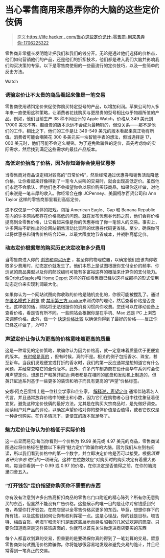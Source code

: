 # 当心零售商用来愚弄你的大脑的这些定价伎俩

> 原文:[https://life hacker . com/当心这些定价诡计-零售商-用来愚弄你-1706225322](https://lifehacker.com/beware-of-these-pricing-tricks-retailers-use-to-fool-yo-1706225322)

零售商非常擅长发明诡计把我们和我们的钱分开。无论是通过他们选择的价格点，他们如何营销他们的产品，还是他们的折扣技术，他们都是进入我们大脑并影响我们购买决策的专家。以下是零售商使用的一些最流行的定价技巧，以及一些简单的反击方法。

Watch

### **诱骗定价让不太贵的商品看起来像是一笔交易**

零售商使用诱饵定价来促使你购买特定型号的产品，以增加利润。苹果公司的人多年来一直使用这种策略，让消费者花钱购买与更昂贵的型号相比似乎物超所值的产品。例如，他们目前生产 38 种不同设计的 Apple Watch，价格从 349 美元到 17000 美元不等。超级贵的版本永远不会成为最畅销的，但没关系——那不是他们的工作。相比之下，他们的工作是让 349-549 美元的版本看起来真正物有所值。消费者可能会嘲笑花 300 多美元买一块智能手表的想法，但当选择是 17，000 美元时，他们可能不会这么嘲笑。为了避免欺骗性的定价，首先考虑你的实际需求，然后找到满足这些需求的最佳产品版本。

### **高低定价抬高了价格，因为你知道你会使用优惠券**

当零售商对商品设定相对较高的“日常价格”，然后经常通过优惠券和销售活动降低价格，让你看起来好像得到了一笔令人尖叫的交易时，就会出现高低定价。虽然他们永远不会承认，但他们也不会指望你会以原价购买该商品，如果你这样做，对他们来说是一笔丰厚的收入。你经常会在像 JCPenney、美国柯尔百货公司和 Ann Taylor 这样的零售商那里看到高低定价。

这不仅仅是一个实体的把戏。包括 American Eagle、Gap 和 Banana Republic 在内的许多网站都存在价格高低的问题。就在发布优惠券代码之前，他们会将价格提高到全零售价格，让它看起来像是你的优惠券给了你一笔惊人的交易。事实上，许多网站不断推出的全网站销售活动比实际的优惠券代码更省钱。至少，确保你可以将优惠券和销售价格结合起来，以最大限度地节省成本，并战胜高低定价。

### **动态定价根据您的购买历史决定收取多少费用**

当零售商进入你的 [浏览和购买历史](https://lifehacker.com/how-web-sites-vary-prices-based-on-your-information-an-5973689) ，甚至你的物理位置，以确定他们应该向你收取多少费用时，动态定价就发生了。他们本质上是试图根据你支付全价的频率、你浏览的商品类型以及你的邮政编码可能有多富裕这样的概括来计算你的支付能力。像[Orbitz](http://time.com/money/3534651/price-discrimination-travelocity-orbitz-home-depot/)[Staples](http://www.wsj.com/articles/SB10001424127887323777204578189391813881534)和 [Home Depot](http://www.wsj.com/articles/SB10001424127887323777204578189391813881534) 这样的在线零售商已经以这样或那样的形式使用动态定价来实现利润最大化。

如果你认为一个网站试图向你收取的价格是随机变化的，你很可能被搅乱了。通过 [在匿名模式下浏览](http://www.computerhope.com/issues/ch001378.htm) 或 [禁用第三方 cookie](http://lifehacker.com/fact-and-fiction-the-truth-about-browser-cookies-5461114)来测试你的理论，然后查看价格是否变化。这样做的话，网站将无法根据你的消费习惯向你收费。您还可以在移动设备上查看价格，看是否有所不同。一些网站会根据你是在手机、Mac 还是 PC 上浏览来调整价格。此外，做一个 [快速价格比较](https://lifehacker.com/five-best-price-tracking-tools-1692745053) 以确保你得到了最好的价格——反正你已经这样做了，*对吗*？

### **声望定价让你认为更高的价格意味着更高的质量**

这是一种常见的定价策略，欺骗你认为因为价格高，就一定意味着质量优于更便宜的版本。 [有时候是真的](https://lifehacker.com/when-it-makes-sense-to-buy-quality-instead-of-saving-mo-1689373996) ，但有时候，真的不是。相关的例子包括香水、珠宝，甚至新车。当我们发现便宜或打折的香水时，我们的第一反应通常是想知道它有什么问题，并经常忽略它的全价版本。此外，许多汽车制造商在设计豪华车系列时会使用声望定价。想想日产和英菲尼迪:两者都是在相同的底盘和发动机上制造的，但英菲尼迪系列基于一些更多的装饰和哨子而具有更高的“声望”价格标签。

安娜·阿克巴里博士是一位社会学家和企业家， [解释说，声望定价](https://www.dailyworth.com/posts/2712-6-pricing-tricks-retailers-use-to-get-you-to-spend-more/6) 通常伴随着名人代言，并且通常放弃价格中的便士和小数，因为它们在购物者心目中往往象征着便宜货。避免这种定价伎俩的最好方法，尤其是在购买大宗商品时，是先做好调查。阅读用户对产品的评论，以确定声望价格对你的整体价值是否值得，或者它仅仅是一种身份购买。在许多情况下，更便宜的版本就足够了。

### **魅力定价让你认为价格低于实际价格**

这一点显而易见:每当你看到一个价格为 19.99 美元或 4.97 美元的商品，零售商试图通过将价格标在整数以下来用“魅力定价”欺骗你的大脑。因为我们从左到右阅读，所以我们看到价格中的第一个数字，并立即决定价格是否可以接受。根据*消费者研究杂志* 进行的一项研究，这种“左位数效应”对购买时的购买决定有着重大影响。每当你看到一个 0.99 或 0.97 的价格，在你决定是否值得之前，在你的脑海里四舍五入。

### **“打开钱包”定价指望你购买你不需要的东西**

你有没有注意到许多出售高折扣商品的零售店门口附近的精心陈列？所有你无意购买的东西，但显然不能没有广告价格。这些展示的唯一目的是让你对省钱感到兴奋，希望你打开钱包，在商店里以全零售价格买更多的东西。毕竟，想想你存下的所有钱，以及这些钱如何让你有权利挥霍一点。这是心理战，你的钱是目标。塔吉特、梅西百货、老海军和沃尔玛是因这些展示而臭名昭著的几家受欢迎的商店。只要你知道商店是这样装饰店面的，你就可以首先关注你走进商店要买的东西

每个人都喜欢划算的交易，但重要的是要确保你真的得到了一笔划算的交易。留意零售商如何试图用价格欺骗你。你将能够很容易地发现和避免交易的诡计，并且经常得到一笔真正的交易。
